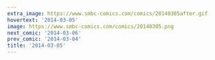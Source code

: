 ```yaml
---
extra_image: https://www.smbc-comics.com/comics/20140305after.gif
hovertext: '2014-03-05'
image: https://www.smbc-comics.com/comics/20140305.png
next_comic: '2014-03-06'
prev_comic: '2014-03-04'
title: '2014-03-05'
---
```


